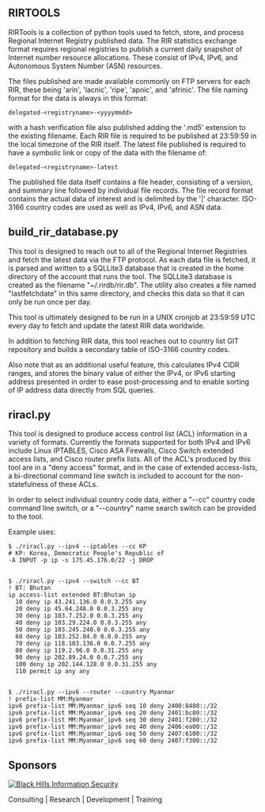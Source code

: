 ## RIRTOOLS

RIRTools is a collection of python tools used to fetch, store,
and process Regional Internet Registry published data.  The RIR statistics
exchange format requires regional registries to publish a current daily
snapshot of Internet number resource allocations.  These consist of
IPv4, IPv6, and Autonomous System Number (ASN) resources.

The files published are made available commonly on FTP servers
for each RIR, these being 'arin', 'lacnic', 'ripe', 'apnic', and 'afrinic'.
The file naming format for the data is always in this format:

    delegated-<registryname>-<yyyymmdd>

with a hash verification file also published adding the '.md5' extension
to the existing filename.  Each RIR file is required to be published
at 23:59:59 in the local timezone of the RIR itself.  The latest file
published is required to have a symbolic link or copy of the data
with the filename of:

    delegated-<registryname>-latest

The published file data itself contains a file header, consisting
of a version, and summary line followed by individual file records.
The file record format contains the actual data of interest and
is delimited by the '|' character.   ISO-3166 country codes are
used as well as IPv4, IPv6, and ASN data.

## build_rir_database.py

This tool is designed to reach out to all of the Regional Internet
Registries and fetch the latest data via the FTP protocol.  As each
data file is fetched, it is parsed and written to a SQLLite3 database
that is created in the home directory of the account that runs the tool.
The SQLLite3 database is created as the filename "~/.rirdb/rir.db".
The utility also creates a file named "lastfetchdate" in this
same directory, and checks this data so that it can only be run
once per day.

This tool is ultimately designed to be run in a UNIX cronjob at 23:59:59 UTC
every day to fetch and update the latest RIR data worldwide.

In addition to fetching RIR data, this tool reaches out to country list
GIT repository and builds a secondary table of ISO-3166 country codes.

Also note that as an additional useful feature, this calculates IPv4
CIDR ranges, and stores the binary value of either the IPv4, or IPv6
starting address presented in order to ease post-processing and to
enable sorting of IP address data directly from SQL queries.

## riracl.py

This tool is designed to produce access control list (ACL) information
in a variety of formats.  Currently the formats supported for both
IPv4 and IPv6 include Linux IPTABLES, Cisco ASA Firewalls, Cisco Switch
extended access lists, and Cisco router prefix lists.  All of the ACL's
produced by this tool are in a "deny access" format, and in the case
of extended access-lists, a bi-directional command line switch is included
to account for the non-statefulness of these ACLs.

In order to select individual country code data, either a "--cc" country
code command line switch, or a "--country" name search switch can be
provided to the tool.

Example uses:

    $ ./riracl.py --ipv4 --iptables --cc KP
    # KP: Korea, Democratic People's Republic of
    -A INPUT -p ip -s 175.45.176.0/22 -j DROP


    $ ./riracl.py --ipv4 --switch --cc BT
    ! BT: Bhutan
    ip access-list extended BT:Bhutan_ip
      10 deny ip 43.241.136.0 0.0.3.255 any
      20 deny ip 45.64.248.0 0.0.3.255 any
      30 deny ip 103.7.252.0 0.0.3.255 any
      40 deny ip 103.29.224.0 0.0.3.255 any
      50 deny ip 103.245.240.0 0.0.3.255 any
      60 deny ip 103.252.84.0 0.0.0.255 any
      70 deny ip 118.103.136.0 0.0.7.255 any
      80 deny ip 119.2.96.0 0.0.31.255 any
      90 deny ip 202.89.24.0 0.0.7.255 any
      100 deny ip 202.144.128.0 0.0.31.255 any
      110 permit ip any any


    $ ./riracl.py --ipv6 --router --country Myanmar 
    ! prefix-list MM:Myanmar
    ipv6 prefix-list MM:Myanmar_ipv6 seq 10 deny 2400:8480::/32
    ipv6 prefix-list MM:Myanmar_ipv6 seq 20 deny 2401:bc80::/32
    ipv6 prefix-list MM:Myanmar_ipv6 seq 30 deny 2401:f200::/32
    ipv6 prefix-list MM:Myanmar_ipv6 seq 40 deny 2406:ea00::/32
    ipv6 prefix-list MM:Myanmar_ipv6 seq 50 deny 2407:6100::/32
    ipv6 prefix-list MM:Myanmar_ipv6 seq 60 deny 2407:f300::/32


## Sponsors

[![Black Hills Information Security](http://www.blackhillsinfosec.com/_images/BHIS-Logo.png)](http://www.blackhillsinfosec.com)

Consulting | Research | Development | Training

